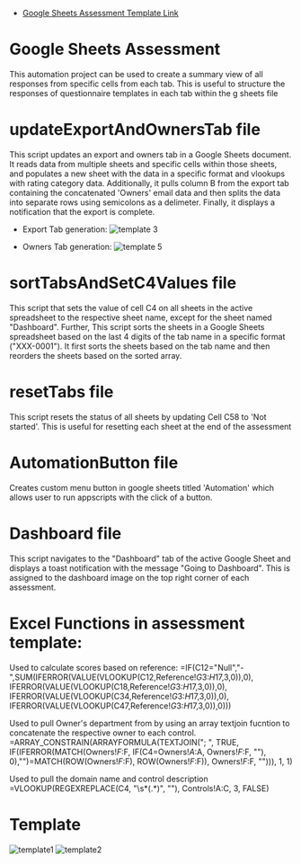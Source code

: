 - [Google Sheets Assessment Template Link]( https://docs.google.com/spreadsheets/d/1G1hS-xdcinTgkcjGvrWDnTBSsqgwRGOfhJpTO-HgLrs/edit?usp=sharing)

# Google Sheets Assessment
This automation project can be used to create a summary view of all responses from specific cells from each tab. This is useful to structure the responses of questionnaire templates in each tab within the g sheets file

# updateExportAndOwnersTab file
This script updates an export and owners tab in a Google Sheets document. It reads data from multiple sheets and specific cells within those sheets, and populates a new sheet with the data in a specific format and vlookups with rating category data. Additionally, it pulls column B from the export tab containing the concatenated 'Owners' email data and then splits the data into separate rows using semicolons as a delimeter. Finally, it displays a notification that the export is complete.

- Export Tab generation: ![template 3](https://github.com/MiguelAngelHorta/Google-Sheets-Assessment/assets/106134627/4930fd51-7471-4ed2-94b2-6f1a797ba519)

- Owners Tab generation: ![template 5](https://github.com/MiguelAngelHorta/Google-Sheets-Assessment/assets/106134627/4e37166a-96f9-4420-9956-f83be239fe53)

# sortTabsAndSetC4Values file
This script that sets the value of cell C4 on all sheets in the active spreadsheet to the respective sheet name, except for the sheet named "Dashboard". Further, This script sorts the sheets in a Google Sheets spreadsheet based on the last 4 digits of the tab name in a specific format ("XXX-0001"). It first sorts the sheets based on the tab name and then reorders the sheets based on the sorted array.

# resetTabs file
This script resets the status of all sheets by updating Cell C58 to 'Not started'. This is useful for resetting each sheet at the end of the assessment

# AutomationButton file
Creates custom menu button in google sheets titled 'Automation' which allows user to run appscripts with the click of a button.

# Dashboard file
This script navigates to the "Dashboard" tab of the active Google Sheet and displays a toast notification with the message "Going to Dashboard". This is assigned to the dashboard image on the top right corner of each assessment.

# Excel Functions in assessment template:
Used to calculate scores based on reference: =IF(C12="Null","-",SUM(IFERROR(VALUE(VLOOKUP(C12,Reference!$G$3:$H$17,3,0)),0),
     IFERROR(VALUE(VLOOKUP(C18,Reference!$G$3:$H$17,3,0)),0),
     IFERROR(VALUE(VLOOKUP(C34,Reference!$G$3:$H$17,3,0)),0),
     IFERROR(VALUE(VLOOKUP(C47,Reference!$G$3:$H$17,3,0)),0)))

Used to pull Owner's department from by using an array textjoin fucntion to concatenate the respective owner to each control. =ARRAY_CONSTRAIN(ARRAYFORMULA(TEXTJOIN("; ", TRUE, IF(IFERROR(MATCH(Owners!$F:$F, IF(C4=Owners!$A:$A, Owners!$F:$F, ""), 0),"")=MATCH(ROW(Owners!$F:$F), ROW(Owners!$F:$F)), Owners!$F:$F, ""))), 1, 1)

Used to pull the domain name and control description =VLOOKUP(REGEXREPLACE(C4, "\s*\(.*\)", ""), Controls!A:C, 3, FALSE)

# Template
![template1](https://github.com/MiguelAngelHorta/Google-Sheets-Assessment/assets/106134627/234600d4-ef43-4ebe-b179-2600a407d459)
![template2](https://github.com/MiguelAngelHorta/Google-Sheets-Assessment/assets/106134627/7d1e6f10-8997-4e1c-b7b9-295b2f3740de)
